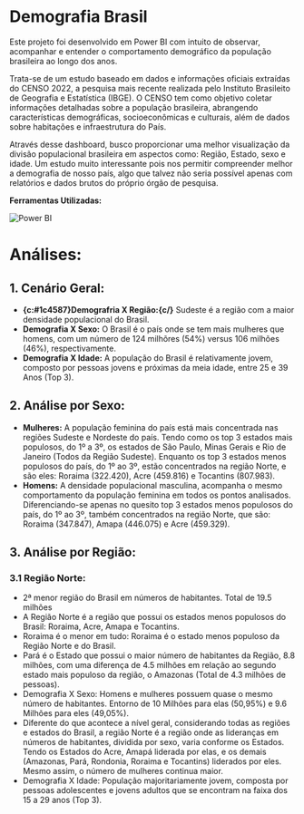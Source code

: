 # Demografia Brasil

 Este projeto foi desenvolvido em Power BI com intuito de observar, acompanhar e entender o comportamento demográfico 
da população brasileira ao longo dos anos.

 Trata-se de um estudo baseado em dados e informações oficiais extraídas do CENSO 2022, a pesquisa mais recente realizada pelo Instituto Brasileito de Geografia e Estatística (IBGE). O CENSO tem como objetivo coletar informações detalhadas sobre a população brasileira, abrangendo características demográficas, socioeconômicas e culturais, além de dados sobre habitações e infraestrutura do País.
 
 Através desse dashboard, busco proporcionar uma melhor visualização da divisão populacional brasileira em aspectos como: Região, Estado, sexo e idade. Um estudo muito interessante pois nos permitir compreender melhor a demografia de nosso país, algo que talvez não seria possível apenas com relatórios e dados brutos do próprio órgão de pesquisa.

**Ferramentas Utilizadas:**

![Power BI](https://seekvectorlogo.com/wp-content/uploads/2022/02/power-bi-vector-logo-2022-small.png) 
 
# Análises:

## 1. Cenário Geral:
* **{c:#1c4587}Demografria X Região:{c/}** Sudeste é a região com a maior densidade  populacional do Brasil.
* **Demografia X Sexo:** O Brasil é o país onde se tem mais mulheres que homens, com um número de 124 milhõres 
(54%) versus 106 milhões (46%), respectivamente.
* **Demografia X Idade:** A população do Brasil é relativamente jovem, composto por pessoas jovens e próximas da 
meia idade, entre 25 e 39 Anos (Top 3).

## 2. Análise por Sexo:
* **Mulheres:** A população feminina do país está mais concentrada nas regiões Sudeste e Nordeste do país. Tendo como os top 3 estados mais populosos, do 1º a 3º, os estados de São Paulo, Minas Gerais e Rio de Janeiro (Todos da Região Sudeste). Enquanto os top 3 estados menos populosos do país, do 1º ao 3º, estão concentrados na região Norte, e são eles: Roraima (322.420), Acre (459.816) e Tocantins (807.983).
* **Homens:** A densidade populacional masculina, acompanha o mesmo comportamento da população feminina em todos os pontos analisados. Diferenciando-se apenas no quesito top 3 estados menos populosos do país, do 1º ao 3º, também concentrados na região Norte, que são: Roraima (347.847), Amapa (446.075) e Acre (459.329).

## 3. Análise por Região:
### 3.1 Região Norte:
* 2ª menor região do Brasil em números de habitantes. Total de 19.5 milhões
* A Região Norte é a região que possui os estados menos populosos do Brasil: Roraima, Acre, Amapa e Tocantins.
* Roraima é o menor em tudo: Roraima é o estado menos populoso da Região Norte e do Brasil.
* Pará é o Estado que possui o maior número de habitantes da Região, 8.8 milhões, com uma diferença de 4.5 milhões em relação ao segundo estado mais populoso da região, o Amazonas (Total de 4.3 milhões de pessoas).
* Demografia X Sexo: Homens e mulheres possuem quase o mesmo número de habitantes. Entorno de  10 Milhões para elas (50,95%) e 9.6 Milhões para eles (49,05%).
* Diferente do que acontece a nível geral, considerando todas as regiões e estados do Brasil, a região Norte é a região onde as lideranças em números de habitantes, dividida por sexo, varia conforme os Estados. Tendo os Estados do Acre, Amapá liderada por elas, e os demais (Amazonas, Pará, Rondonia, Roraima e Tocantins) liderados por eles. Mesmo assim, o número de mulheres continua maior. 
* Demografia X Idade: População majoritariamente jovem, composta por pessoas adolescentes e jovens adultos que se encontram na faixa dos 15 a 29 anos (Top 3).




